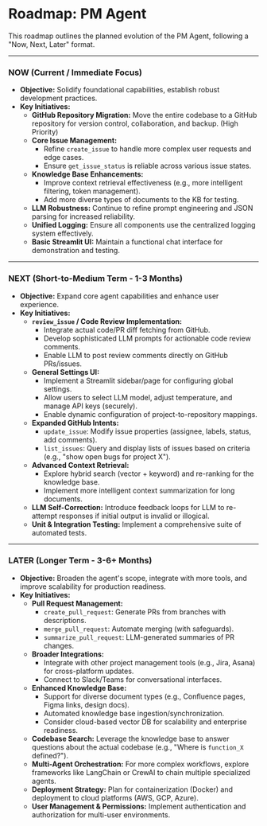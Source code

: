 # Roadmap: PM Agent

This roadmap outlines the planned evolution of the PM Agent, following a "Now, Next, Later" format.

---

### **NOW (Current / Immediate Focus)**

* **Objective:** Solidify foundational capabilities, establish robust development practices.
* **Key Initiatives:**
    * **GitHub Repository Migration:** Move the entire codebase to a GitHub repository for version control, collaboration, and backup. (High Priority)
    * **Core Issue Management:**
        * Refine `create_issue` to handle more complex user requests and edge cases.
        * Ensure `get_issue_status` is reliable across various issue states.
    * **Knowledge Base Enhancements:**
        * Improve context retrieval effectiveness (e.g., more intelligent filtering, token management).
        * Add more diverse types of documents to the KB for testing.
    * **LLM Robustness:** Continue to refine prompt engineering and JSON parsing for increased reliability.
    * **Unified Logging:** Ensure all components use the centralized logging system effectively.
    * **Basic Streamlit UI:** Maintain a functional chat interface for demonstration and testing.

---

### **NEXT (Short-to-Medium Term - 1-3 Months)**

* **Objective:** Expand core agent capabilities and enhance user experience.
* **Key Initiatives:**
    * **`review_issue` / Code Review Implementation:**
        * Integrate actual code/PR diff fetching from GitHub.
        * Develop sophisticated LLM prompts for actionable code review comments.
        * Enable LLM to post review comments directly on GitHub PRs/issues.
    * **General Settings UI:**
        * Implement a Streamlit sidebar/page for configuring global settings.
        * Allow users to select LLM model, adjust temperature, and manage API keys (securely).
        * Enable dynamic configuration of project-to-repository mappings.
    * **Expanded GitHub Intents:**
        * `update_issue`: Modify issue properties (assignee, labels, status, add comments).
        * `list_issues`: Query and display lists of issues based on criteria (e.g., "show open bugs for project X").
    * **Advanced Context Retrieval:**
        * Explore hybrid search (vector + keyword) and re-ranking for the knowledge base.
        * Implement more intelligent context summarization for long documents.
    * **LLM Self-Correction:** Introduce feedback loops for LLM to re-attempt responses if initial output is invalid or illogical.
    * **Unit & Integration Testing:** Implement a comprehensive suite of automated tests.

---

### **LATER (Longer Term - 3-6+ Months)**

* **Objective:** Broaden the agent's scope, integrate with more tools, and improve scalability for production readiness.
* **Key Initiatives:**
    * **Pull Request Management:**
        * `create_pull_request`: Generate PRs from branches with descriptions.
        * `merge_pull_request`: Automate merging (with safeguards).
        * `summarize_pull_request`: LLM-generated summaries of PR changes.
    * **Broader Integrations:**
        * Integrate with other project management tools (e.g., Jira, Asana) for cross-platform updates.
        * Connect to Slack/Teams for conversational interfaces.
    * **Enhanced Knowledge Base:**
        * Support for diverse document types (e.g., Confluence pages, Figma links, design docs).
        * Automated knowledge base ingestion/synchronization.
        * Consider cloud-based vector DB for scalability and enterprise readiness.
    * **Codebase Search:** Leverage the knowledge base to answer questions about the actual codebase (e.g., "Where is `function_X` defined?").
    * **Multi-Agent Orchestration:** For more complex workflows, explore frameworks like LangChain or CrewAI to chain multiple specialized agents.
    * **Deployment Strategy:** Plan for containerization (Docker) and deployment to cloud platforms (AWS, GCP, Azure).
    * **User Management & Permissions:** Implement authentication and authorization for multi-user environments.
